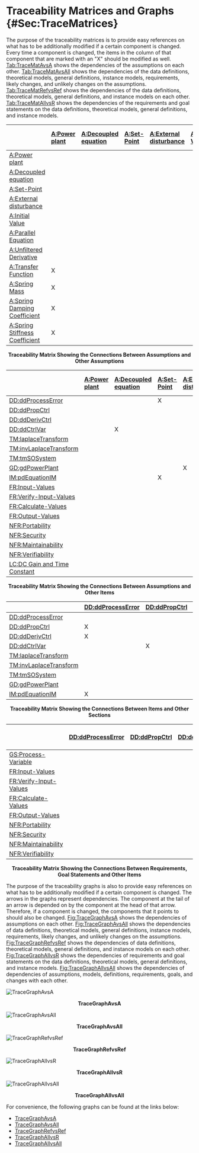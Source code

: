 # Traceability Matrices and Graphs {#Sec:TraceMatrices}

The purpose of the traceability matrices is to provide easy references on what has to be additionally modified if a certain component is changed. Every time a component is changed, the items in the column of that component that are marked with an "X" should be modified as well. [Tab:TraceMatAvsA](./SecTraceMatrices.md#Table:TraceMatAvsA) shows the dependencies of the assumptions on each other. [Tab:TraceMatAvsAll](./SecTraceMatrices.md#Table:TraceMatAvsAll) shows the dependencies of the data definitions, theoretical models, general definitions, instance models, requirements, likely changes, and unlikely changes on the assumptions. [Tab:TraceMatRefvsRef](./SecTraceMatrices.md#Table:TraceMatRefvsRef) shows the dependencies of the data definitions, theoretical models, general definitions, and instance models on each other. [Tab:TraceMatAllvsR](./SecTraceMatrices.md#Table:TraceMatAllvsR) shows the dependencies of the requirements and goal statements on the data definitions, theoretical models, general definitions, and instance models.

<div id="Table:TraceMatAvsA"></div>

|                                                                      |[A:Power plant](./SecAssumps.md#pwrPlant)|[A:Decoupled equation](./SecAssumps.md#decoupled)|[A:Set-Point](./SecAssumps.md#setPoint)|[A:External disturbance](./SecAssumps.md#externalDisturb)|[A:Initial Value](./SecAssumps.md#initialValue)|[A:Parallel Equation](./SecAssumps.md#parallelEq)|[A:Unfiltered Derivative](./SecAssumps.md#unfilteredDerivative)|[A:Transfer Function](./SecAssumps.md#pwrPlantTxFnx)|[A:Spring Mass](./SecAssumps.md#massSpring)|[A:Spring Damping Coefficient](./SecAssumps.md#dampingCoeffSpring)|[A:Spring Stiffness Coefficient](./SecAssumps.md#stiffnessCoeffSpring)|
|:---------------------------------------------------------------------|:----------------------------------------|:------------------------------------------------|:--------------------------------------|:--------------------------------------------------------|:----------------------------------------------|:------------------------------------------------|:--------------------------------------------------------------|:---------------------------------------------------|:------------------------------------------|:-----------------------------------------------------------------|:---------------------------------------------------------------------|
|[A:Power plant](./SecAssumps.md#pwrPlant)                             |                                         |                                                 |                                       |                                                         |                                               |                                                 |                                                               |                                                    |                                           |                                                                  |                                                                      |
|[A:Decoupled equation](./SecAssumps.md#decoupled)                     |                                         |                                                 |                                       |                                                         |                                               |                                                 |                                                               |                                                    |                                           |                                                                  |                                                                      |
|[A:Set-Point](./SecAssumps.md#setPoint)                               |                                         |                                                 |                                       |                                                         |                                               |                                                 |                                                               |                                                    |                                           |                                                                  |                                                                      |
|[A:External disturbance](./SecAssumps.md#externalDisturb)             |                                         |                                                 |                                       |                                                         |                                               |                                                 |                                                               |                                                    |                                           |                                                                  |                                                                      |
|[A:Initial Value](./SecAssumps.md#initialValue)                       |                                         |                                                 |                                       |                                                         |                                               |                                                 |                                                               |                                                    |                                           |                                                                  |                                                                      |
|[A:Parallel Equation](./SecAssumps.md#parallelEq)                     |                                         |                                                 |                                       |                                                         |                                               |                                                 |                                                               |                                                    |                                           |                                                                  |                                                                      |
|[A:Unfiltered Derivative](./SecAssumps.md#unfilteredDerivative)       |                                         |                                                 |                                       |                                                         |                                               |                                                 |                                                               |                                                    |                                           |                                                                  |                                                                      |
|[A:Transfer Function](./SecAssumps.md#pwrPlantTxFnx)                  |X                                        |                                                 |                                       |                                                         |                                               |                                                 |                                                               |                                                    |                                           |                                                                  |                                                                      |
|[A:Spring Mass](./SecAssumps.md#massSpring)                           |X                                        |                                                 |                                       |                                                         |                                               |                                                 |                                                               |                                                    |                                           |                                                                  |                                                                      |
|[A:Spring Damping Coefficient](./SecAssumps.md#dampingCoeffSpring)    |X                                        |                                                 |                                       |                                                         |                                               |                                                 |                                                               |                                                    |                                           |                                                                  |                                                                      |
|[A:Spring Stiffness Coefficient](./SecAssumps.md#stiffnessCoeffSpring)|X                                        |                                                 |                                       |                                                         |                                               |                                                 |                                                               |                                                    |                                           |                                                                  |                                                                      |

**<p align="center">Traceability Matrix Showing the Connections Between Assumptions and Other Assumptions</p>**

<div id="Table:TraceMatAvsAll"></div>

|                                                            |[A:Power plant](./SecAssumps.md#pwrPlant)|[A:Decoupled equation](./SecAssumps.md#decoupled)|[A:Set-Point](./SecAssumps.md#setPoint)|[A:External disturbance](./SecAssumps.md#externalDisturb)|[A:Initial Value](./SecAssumps.md#initialValue)|[A:Parallel Equation](./SecAssumps.md#parallelEq)|[A:Unfiltered Derivative](./SecAssumps.md#unfilteredDerivative)|[A:Transfer Function](./SecAssumps.md#pwrPlantTxFnx)|[A:Spring Mass](./SecAssumps.md#massSpring)|[A:Spring Damping Coefficient](./SecAssumps.md#dampingCoeffSpring)|[A:Spring Stiffness Coefficient](./SecAssumps.md#stiffnessCoeffSpring)|
|:-----------------------------------------------------------|:----------------------------------------|:------------------------------------------------|:--------------------------------------|:--------------------------------------------------------|:----------------------------------------------|:------------------------------------------------|:--------------------------------------------------------------|:---------------------------------------------------|:------------------------------------------|:-----------------------------------------------------------------|:---------------------------------------------------------------------|
|[DD:ddProcessError](./SecDDs.md#DD:ddProcessError)          |                                         |                                                 |X                                      |                                                         |X                                              |                                                 |                                                               |                                                    |                                           |                                                                  |                                                                      |
|[DD:ddPropCtrl](./SecDDs.md#DD:ddPropCtrl)                  |                                         |                                                 |                                       |                                                         |                                               |                                                 |                                                               |                                                    |                                           |                                                                  |                                                                      |
|[DD:ddDerivCtrl](./SecDDs.md#DD:ddDerivCtrl)                |                                         |                                                 |                                       |                                                         |                                               |                                                 |X                                                              |                                                    |                                           |                                                                  |                                                                      |
|[DD:ddCtrlVar](./SecDDs.md#DD:ddCtrlVar)                    |                                         |X                                                |                                       |                                                         |                                               |X                                                |                                                               |                                                    |                                           |                                                                  |                                                                      |
|[TM:laplaceTransform](./SecTMs.md#TM:laplaceTransform)      |                                         |                                                 |                                       |                                                         |                                               |                                                 |                                                               |                                                    |                                           |                                                                  |                                                                      |
|[TM:invLaplaceTransform](./SecTMs.md#TM:invLaplaceTransform)|                                         |                                                 |                                       |                                                         |                                               |                                                 |                                                               |                                                    |                                           |                                                                  |                                                                      |
|[TM:tmSOSystem](./SecTMs.md#TM:tmSOSystem)                  |                                         |                                                 |                                       |                                                         |                                               |                                                 |                                                               |X                                                   |                                           |                                                                  |                                                                      |
|[GD:gdPowerPlant](./SecGDs.md#GD:gdPowerPlant)              |                                         |                                                 |                                       |X                                                        |                                               |                                                 |                                                               |                                                    |X                                          |X                                                                 |X                                                                     |
|[IM:pdEquationIM](./SecIMs.md#IM:pdEquationIM)              |                                         |                                                 |X                                      |                                                         |                                               |                                                 |                                                               |                                                    |                                           |                                                                  |                                                                      |
|[FR:Input-Values](./SecFRs.md#inputValues)                  |                                         |                                                 |                                       |                                                         |                                               |                                                 |                                                               |                                                    |                                           |                                                                  |                                                                      |
|[FR:Verify-Input-Values](./SecFRs.md#verifyInputs)          |                                         |                                                 |                                       |                                                         |                                               |                                                 |                                                               |                                                    |                                           |                                                                  |                                                                      |
|[FR:Calculate-Values](./SecFRs.md#calculateValues)          |                                         |                                                 |                                       |                                                         |                                               |                                                 |                                                               |                                                    |                                           |                                                                  |                                                                      |
|[FR:Output-Values](./SecFRs.md#outputValues)                |                                         |                                                 |                                       |                                                         |                                               |                                                 |                                                               |                                                    |                                           |                                                                  |                                                                      |
|[NFR:Portability](./SecNFRs.md#portable)                    |                                         |                                                 |                                       |                                                         |                                               |                                                 |                                                               |                                                    |                                           |                                                                  |                                                                      |
|[NFR:Security](./SecNFRs.md#security)                       |                                         |                                                 |                                       |                                                         |                                               |                                                 |                                                               |                                                    |                                           |                                                                  |                                                                      |
|[NFR:Maintainability](./SecNFRs.md#maintainability)         |                                         |                                                 |                                       |                                                         |                                               |                                                 |                                                               |                                                    |                                           |                                                                  |                                                                      |
|[NFR:Verifiability](./SecNFRs.md#verifiability)             |                                         |                                                 |                                       |                                                         |                                               |                                                 |                                                               |                                                    |                                           |                                                                  |                                                                      |
|[LC:DC Gain and Time Constant](./SecLCs.md#likeChgPP)       |                                         |                                                 |                                       |                                                         |                                               |                                                 |                                                               |                                                    |X                                          |X                                                                 |X                                                                     |

**<p align="center">Traceability Matrix Showing the Connections Between Assumptions and Other Items</p>**

<div id="Table:TraceMatRefvsRef"></div>

|                                                            |[DD:ddProcessError](./SecDDs.md#DD:ddProcessError)|[DD:ddPropCtrl](./SecDDs.md#DD:ddPropCtrl)|[DD:ddDerivCtrl](./SecDDs.md#DD:ddDerivCtrl)|[DD:ddCtrlVar](./SecDDs.md#DD:ddCtrlVar)|[TM:laplaceTransform](./SecTMs.md#TM:laplaceTransform)|[TM:invLaplaceTransform](./SecTMs.md#TM:invLaplaceTransform)|[TM:tmSOSystem](./SecTMs.md#TM:tmSOSystem)|[GD:gdPowerPlant](./SecGDs.md#GD:gdPowerPlant)|[IM:pdEquationIM](./SecIMs.md#IM:pdEquationIM)|
|:-----------------------------------------------------------|:-------------------------------------------------|:-----------------------------------------|:-------------------------------------------|:---------------------------------------|:-----------------------------------------------------|:-----------------------------------------------------------|:-----------------------------------------|:---------------------------------------------|:---------------------------------------------|
|[DD:ddProcessError](./SecDDs.md#DD:ddProcessError)          |                                                  |                                          |                                            |                                        |X                                                     |                                                            |                                          |                                              |                                              |
|[DD:ddPropCtrl](./SecDDs.md#DD:ddPropCtrl)                  |X                                                 |                                          |                                            |                                        |X                                                     |                                                            |                                          |                                              |                                              |
|[DD:ddDerivCtrl](./SecDDs.md#DD:ddDerivCtrl)                |X                                                 |                                          |                                            |                                        |X                                                     |                                                            |                                          |                                              |                                              |
|[DD:ddCtrlVar](./SecDDs.md#DD:ddCtrlVar)                    |                                                  |X                                         |X                                           |                                        |                                                      |                                                            |                                          |                                              |                                              |
|[TM:laplaceTransform](./SecTMs.md#TM:laplaceTransform)      |                                                  |                                          |                                            |                                        |                                                      |                                                            |                                          |                                              |                                              |
|[TM:invLaplaceTransform](./SecTMs.md#TM:invLaplaceTransform)|                                                  |                                          |                                            |                                        |                                                      |                                                            |                                          |                                              |                                              |
|[TM:tmSOSystem](./SecTMs.md#TM:tmSOSystem)                  |                                                  |                                          |                                            |                                        |                                                      |                                                            |                                          |                                              |                                              |
|[GD:gdPowerPlant](./SecGDs.md#GD:gdPowerPlant)              |                                                  |                                          |                                            |                                        |X                                                     |                                                            |X                                         |                                              |                                              |
|[IM:pdEquationIM](./SecIMs.md#IM:pdEquationIM)              |X                                                 |                                          |                                            |X                                       |                                                      |X                                                           |                                          |X                                             |                                              |

**<p align="center">Traceability Matrix Showing the Connections Between Items and Other Sections</p>**

<div id="Table:TraceMatAllvsR"></div>

|                                                       |[DD:ddProcessError](./SecDDs.md#DD:ddProcessError)|[DD:ddPropCtrl](./SecDDs.md#DD:ddPropCtrl)|[DD:ddDerivCtrl](./SecDDs.md#DD:ddDerivCtrl)|[DD:ddCtrlVar](./SecDDs.md#DD:ddCtrlVar)|[TM:laplaceTransform](./SecTMs.md#TM:laplaceTransform)|[TM:invLaplaceTransform](./SecTMs.md#TM:invLaplaceTransform)|[TM:tmSOSystem](./SecTMs.md#TM:tmSOSystem)|[GD:gdPowerPlant](./SecGDs.md#GD:gdPowerPlant)|[IM:pdEquationIM](./SecIMs.md#IM:pdEquationIM)|[FR:Input-Values](./SecFRs.md#inputValues)|[FR:Verify-Input-Values](./SecFRs.md#verifyInputs)|[FR:Calculate-Values](./SecFRs.md#calculateValues)|[FR:Output-Values](./SecFRs.md#outputValues)|[NFR:Portability](./SecNFRs.md#portable)|[NFR:Security](./SecNFRs.md#security)|[NFR:Maintainability](./SecNFRs.md#maintainability)|[NFR:Verifiability](./SecNFRs.md#verifiability)|
|:------------------------------------------------------|:-------------------------------------------------|:-----------------------------------------|:-------------------------------------------|:---------------------------------------|:-----------------------------------------------------|:-----------------------------------------------------------|:-----------------------------------------|:---------------------------------------------|:---------------------------------------------|:-----------------------------------------|:-------------------------------------------------|:-------------------------------------------------|:-------------------------------------------|:---------------------------------------|:------------------------------------|:--------------------------------------------------|:----------------------------------------------|
|[GS:Process-Variable](./SecGoalStmt.md#processVariable)|                                                  |                                          |                                            |                                        |                                                      |                                                            |                                          |                                              |                                              |                                          |                                                  |                                                  |                                            |                                        |                                     |                                                   |                                               |
|[FR:Input-Values](./SecFRs.md#inputValues)             |                                                  |                                          |                                            |                                        |                                                      |                                                            |                                          |                                              |                                              |                                          |                                                  |                                                  |                                            |                                        |                                     |                                                   |                                               |
|[FR:Verify-Input-Values](./SecFRs.md#verifyInputs)     |                                                  |                                          |                                            |                                        |                                                      |                                                            |                                          |                                              |                                              |                                          |                                                  |                                                  |                                            |                                        |                                     |                                                   |                                               |
|[FR:Calculate-Values](./SecFRs.md#calculateValues)     |                                                  |                                          |                                            |                                        |                                                      |                                                            |                                          |                                              |X                                             |                                          |                                                  |                                                  |                                            |                                        |                                     |                                                   |                                               |
|[FR:Output-Values](./SecFRs.md#outputValues)           |                                                  |                                          |                                            |                                        |                                                      |                                                            |                                          |                                              |X                                             |                                          |                                                  |                                                  |                                            |                                        |                                     |                                                   |                                               |
|[NFR:Portability](./SecNFRs.md#portable)               |                                                  |                                          |                                            |                                        |                                                      |                                                            |                                          |                                              |                                              |                                          |                                                  |                                                  |                                            |                                        |                                     |                                                   |                                               |
|[NFR:Security](./SecNFRs.md#security)                  |                                                  |                                          |                                            |                                        |                                                      |                                                            |                                          |                                              |                                              |                                          |                                                  |                                                  |                                            |                                        |                                     |                                                   |                                               |
|[NFR:Maintainability](./SecNFRs.md#maintainability)    |                                                  |                                          |                                            |                                        |                                                      |                                                            |                                          |                                              |                                              |                                          |                                                  |                                                  |                                            |                                        |                                     |                                                   |                                               |
|[NFR:Verifiability](./SecNFRs.md#verifiability)        |                                                  |                                          |                                            |                                        |                                                      |                                                            |                                          |                                              |                                              |                                          |                                                  |                                                  |                                            |                                        |                                     |                                                   |                                               |

**<p align="center">Traceability Matrix Showing the Connections Between Requirements, Goal Statements and Other Items</p>**

The purpose of the traceability graphs is also to provide easy references on what has to be additionally modified if a certain component is changed. The arrows in the graphs represent dependencies. The component at the tail of an arrow is depended on by the component at the head of that arrow. Therefore, if a component is changed, the components that it points to should also be changed. [Fig:TraceGraphAvsA](./SecTraceMatrices.md#Figure:TraceGraphAvsA) shows the dependencies of assumptions on each other. [Fig:TraceGraphAvsAll](./SecTraceMatrices.md#Figure:TraceGraphAvsAll) shows the dependencies of data definitions, theoretical models, general definitions, instance models, requirements, likely changes, and unlikely changes on the assumptions. [Fig:TraceGraphRefvsRef](./SecTraceMatrices.md#Figure:TraceGraphRefvsRef) shows the dependencies of data definitions, theoretical models, general definitions, and instance models on each other. [Fig:TraceGraphAllvsR](./SecTraceMatrices.md#Figure:TraceGraphAllvsR) shows the dependencies of requirements and goal statements on the data definitions, theoretical models, general definitions, and instance models. [Fig:TraceGraphAllvsAll](./SecTraceMatrices.md#Figure:TraceGraphAllvsAll) shows the dependencies of dependencies of assumptions, models, definitions, requirements, goals, and changes with each other.

<div id="Figure:TraceGraphAvsA"></div>

![TraceGraphAvsA](/assets/avsa.svg)

**<p align="center">TraceGraphAvsA</p>**

<div id="Figure:TraceGraphAvsAll"></div>

![TraceGraphAvsAll](/assets/avsall.svg)

**<p align="center">TraceGraphAvsAll</p>**

<div id="Figure:TraceGraphRefvsRef"></div>

![TraceGraphRefvsRef](/assets/refvsref.svg)

**<p align="center">TraceGraphRefvsRef</p>**

<div id="Figure:TraceGraphAllvsR"></div>

![TraceGraphAllvsR](/assets/allvsr.svg)

**<p align="center">TraceGraphAllvsR</p>**

<div id="Figure:TraceGraphAllvsAll"></div>

![TraceGraphAllvsAll](/assets/allvsall.svg)

**<p align="center">TraceGraphAllvsAll</p>**

For convenience, the following graphs can be found at the links below:

- [TraceGraphAvsA](../../../../traceygraphs/pdcontroller/avsa.svg)
- [TraceGraphAvsAll](../../../../traceygraphs/pdcontroller/avsall.svg)
- [TraceGraphRefvsRef](../../../../traceygraphs/pdcontroller/refvsref.svg)
- [TraceGraphAllvsR](../../../../traceygraphs/pdcontroller/allvsr.svg)
- [TraceGraphAllvsAll](../../../../traceygraphs/pdcontroller/allvsall.svg)
